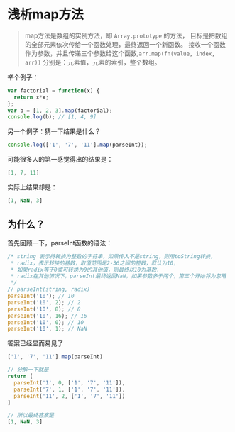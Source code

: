 # 浅析map方法

> map方法是数组的实例方法，即 `Array.prototype` 的方法，
> 目标是把数组的全部元素依次传给一个函数处理，最终返回一个新函数。
> 接收一个函数作为参数，并且传递三个参数给这个函数,`arr.map(fn(value, index, arr))`
> 分别是：元素值，元素的索引，整个数组。

举个例子：

```js
var factorial = function(x) { 
  return x*x;
};
var b = [1, 2, 3].map(factorial);
console.log(b); // [1, 4, 9]
```

另一个例子：猜一下结果是什么？

```js
console.log(['1', '7', '11'].map(parseInt));
```

可能很多人的第一感觉得出的结果是：

```js
[1, 7, 11]
```

实际上结果却是：

```js
[1, NaN, 3]
```

为什么？
--------------------------------------------------

首先回顾一下，parseInt函数的语法：

```js
/* string 表示待转换为整数的字符串，如果传入不是string，则用toString转换，
 * radix，表示转换的基数，取值范围是2-36之间的整数，默认为10，
 * 如果radix等于0或可转换为0的其他值，则最终以10为基数，
 * radix在其他情况下，parseInt最终返回NaN，如果参数多于两个，第三个开始将为忽略
 */
// parseInt(string, radix)
parseInt('10'); // 10
parseInt('10', 2); // 2
parseInt('10', 8); // 8
parseInt('10', 16); // 16
parseInt('10', 0); // 10
parseInt('10', 1); // NaN
```

答案已经显而易见了

```js
['1', '7', '11'].map(parseInt)

// 分解一下就是
return [
  parseInt('1', 0, ['1', '7', '11']),
  parseInt('7', 1, ['1', '7', '11']),
  parseInt('11', 2, ['1', '7', '11'])
]

// 所以最终答案是
[1, NaN, 3]
```